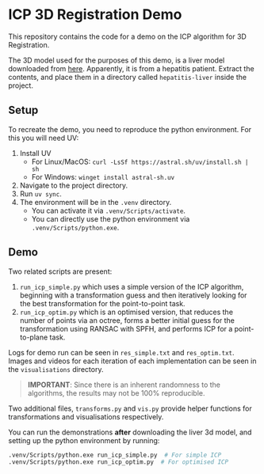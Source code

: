 # ICP 3D Registration Demo

This repository contains the code for a demo on the ICP algorithm for 3D Registration.

The 3D model used for the purposes of this demo, is a liver model downloaded from [here](https://free3d.com/3d-model/hepatitis-liver-217237.html). Apparently, it is from a hepatitis patient. Extract the contents, and place them in a directory called `hepatitis-liver` inside the project.

## Setup
To recreate the demo, you need to reproduce the python environment. For this you will need UV:
1. Install UV
    - For Linux/MacOS: `curl -LsSf https://astral.sh/uv/install.sh | sh`
    - For Windows: `winget install astral-sh.uv`
2. Navigate to the project directory.
3. Run `uv sync`.
4. The environment will be in the `.venv` directory. 
    - You can activate it via `.venv/Scripts/activate`.
    - You can directly use the python environment via `.venv/Scripts/python.exe`.

## Demo

Two related scripts are present:
1. `run_icp_simple.py` which uses a simple version of the ICP algorithm, beginning with a transformation guess and then iteratively looking for the best transformation for the point-to-point task.
2. `run_icp_optim.py` which is an optimised version, that reduces the number of points via an octree, forms a better initial guess for the transformation using RANSAC with SPFH, and performs ICP for a point-to-plane task.

Logs for demo run can be seen in `res_simple.txt` and `res_optim.txt`. Images and videos for each iteration of each implementation can be seen in the `visualisations` directory.

> **IMPORTANT**: Since there is an inherent randomness to the algorithms, the results may not be 100% reproducible.

Two additional files, `transforms.py` and `vis.py` provide helper functions for transformations and visualisations respectively.

You can run the demonstrations **after** downloading the liver 3d model, and setting up the python environment by running:

```bash
.venv/Scripts/python.exe run_icp_simple.py  # For simple ICP
.venv/Scripts/python.exe run_icp_optim.py  # For optimised ICP
```
